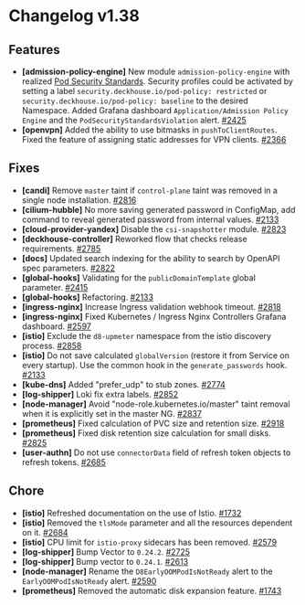 # Changelog v1.38

## Features


 - **[admission-policy-engine]** New module `admission-policy-engine` with realized [Pod Security Standards](https://kubernetes.io/docs/concepts/security/pod-security-standards/). 
    Security profiles could be activated by setting a label `security.deckhouse.io/pod-policy: restricted` or `security.deckhouse.io/pod-policy: baseline` to the desired Namespace. 
    Added Grafana dashboard `Application/Admission Policy Engine` and the `PodSecurityStandardsViolation` alert. [#2425](https://github.com/deckhouse/deckhouse/pull/2425)
 - **[openvpn]** Added the ability to use bitmasks in `pushToClientRoutes`. Fixed the feature of assigning static addresses for VPN clients. [#2366](https://github.com/deckhouse/deckhouse/pull/2366)

## Fixes


 - **[candi]** Remove `master` taint if `control-plane` taint was removed in a single node installation. [#2816](https://github.com/deckhouse/deckhouse/pull/2816)
 - **[cilium-hubble]** No more saving generated password in ConfigMap, add command to reveal generated password from internal values. [#2133](https://github.com/deckhouse/deckhouse/pull/2133)
 - **[cloud-provider-yandex]** Disable the `csi-snapshotter` module. [#2823](https://github.com/deckhouse/deckhouse/pull/2823)
 - **[deckhouse-controller]** Reworked flow that checks release requirements. [#2785](https://github.com/deckhouse/deckhouse/pull/2785)
 - **[docs]** Updated search indexing for the ability to search by OpenAPI spec parameters. [#2822](https://github.com/deckhouse/deckhouse/pull/2822)
 - **[global-hooks]** Validating for the `publicDomainTemplate` global parameter. [#2415](https://github.com/deckhouse/deckhouse/pull/2415)
 - **[global-hooks]** Refactoring. [#2133](https://github.com/deckhouse/deckhouse/pull/2133)
 - **[ingress-nginx]** Increase Ingress validation webhook timeout. [#2818](https://github.com/deckhouse/deckhouse/pull/2818)
 - **[ingress-nginx]** Fixed Kubernetes / Ingress Nginx Controllers Grafana dashboard. [#2597](https://github.com/deckhouse/deckhouse/pull/2597)
 - **[istio]** Exclude the `d8-upmeter` namespace from the istio discovery process. [#2858](https://github.com/deckhouse/deckhouse/pull/2858)
 - **[istio]** Do not save calculated `globalVersion` (restore it from Service on every startup). Use the common hook in the `generate_passwords` hook. [#2133](https://github.com/deckhouse/deckhouse/pull/2133)
 - **[kube-dns]** Added "prefer_udp" to stub zones. [#2774](https://github.com/deckhouse/deckhouse/pull/2774)
 - **[log-shipper]** Loki fix extra labels. [#2852](https://github.com/deckhouse/deckhouse/pull/2852)
 - **[node-manager]** Avoid "node-role.kubernetes.io/master" taint removal when it is explicitly set in the master NG. [#2837](https://github.com/deckhouse/deckhouse/pull/2837)
 - **[prometheus]** Fixed calculation of PVC size and retention size. [#2918](https://github.com/deckhouse/deckhouse/pull/2918)
 - **[prometheus]** Fixed disk retention size calculation for small disks. [#2825](https://github.com/deckhouse/deckhouse/pull/2825)
 - **[user-authn]** Do not use `connectorData` field of refresh token objects to refresh tokens. [#2685](https://github.com/deckhouse/deckhouse/pull/2685)

## Chore


 - **[istio]** Refreshed documentation on the use of Istio. [#1732](https://github.com/deckhouse/deckhouse/pull/1732)
 - **[istio]** Removed the `tlsMode` parameter and all the resources dependent on it. [#2684](https://github.com/deckhouse/deckhouse/pull/2684)
 - **[istio]** CPU limit for `istio-proxy` sidecars has been removed. [#2579](https://github.com/deckhouse/deckhouse/pull/2579)
 - **[log-shipper]** Bump Vector to `0.24.2`. [#2725](https://github.com/deckhouse/deckhouse/pull/2725)
 - **[log-shipper]** Bump vector to `0.24.1`. [#2613](https://github.com/deckhouse/deckhouse/pull/2613)
 - **[node-manager]** Rename the `D8EarlyOOMPodIsNotReady` alert to the `EarlyOOMPodIsNotReady` alert. [#2590](https://github.com/deckhouse/deckhouse/pull/2590)
 - **[prometheus]** Removed the automatic disk expansion feature. [#1743](https://github.com/deckhouse/deckhouse/pull/1743)

